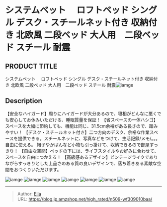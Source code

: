 # システムベット 　ロフトベッド  シングル デスク・スチールネット付き 収納付き 北欧風   二段ベッド   大人用　二段ベッド スチール 耐震


## PRODUCT TITLE 

システムベット 　ロフトベッド  シングル デスク・スチールネット付き 収納付き 北欧風   二段ベッド   大人用　二段ベッド スチール 耐震![iamge](https://b2bfiles1.gigab2b.cn/image/wkseller/305/20230731_413ee0c88ae95ee3a3df0a7556756661.jpg)

## Description

【安全なハイガード】周りにハイガードが大分あるので、寝相がどんなに悪くでも安心してお休みいただける、睡眠質量を保証！
【省スペースの一体ハシゴ】スペースを大幅に節約しても、機能は同じ、31.5cm余裕がある長さので、踏みやすい！
【デスク・スチールネット付き】二つ方向のデスク、余裕な作業スペースを提供できる。スチールネットに、写真などをつけて、生活記録/メモ/。。。自由に使える。 帽子やかばんなど小物も引っ掛けて、収納できるので部屋すっきり！
【自由な空間】ベッドの下には、ライフスタイルやお好みに合わせて、スペースを自由につかえる！
【高級感あるデザイン】ビンテージライクでありながらすっきりとした上品さのある質の良いデザインで、落ち着きある素敵な空間をおつくりいただけます。





![iamge](https://b2bfiles1.gigab2b.cn/image/wkseller/305/20230806_aa364dbbaa10c6482e7e89475fa15ee7.jpg)
![iamge](https://b2bfiles1.gigab2b.cn/image/wkseller/305/20230806_fbb3099356220971dd84f98de55f7a0a.jpg)
![iamge](https://b2bfiles1.gigab2b.cn/image/wkseller/305/20230806_5df8f2d14221d3f0294622276df318fb.jpg)
![iamge](https://b2bfiles1.gigab2b.cn/image/wkseller/305/20230806_5993e3caa9f74f2653d82b68847fbcb3.jpg)
![iamge](https://b2bfiles1.gigab2b.cn/image/wkseller/305/20230806_73c7b3143c6eb051dd6c04103c22f842.jpg)
![iamge](https://b2bfiles1.gigab2b.cn/image/wkseller/305/20230806_fb1bdc119f6a653ce818524e848549c3.jpg)
![iamge](https://b2bfiles1.gigab2b.cn/image/wkseller/305/20230806_bb3b316754313eacd59f6054cb9b67b6.jpg)


---

> Author: [Ella](https://blog.jp.amzshop.net/)  
> URL: https://blog.jp.amzshop.net/high_rated/n509-wf309010baa/  

